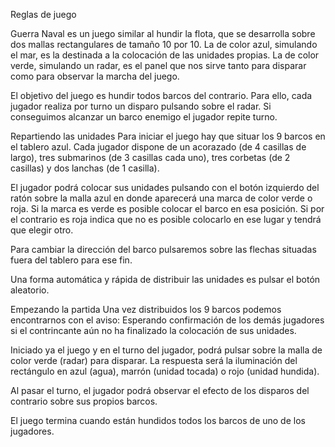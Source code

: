 Reglas de juego

Guerra Naval es un juego similar al hundir la flota, que se desarrolla sobre dos mallas rectangulares de tamaño 10 por 10. La de color azul, simulando el mar, es la destinada a la colocación de las unidades propias. La de color verde, simulando un radar, es el panel que nos sirve tanto para disparar como para observar la marcha del juego.

El objetivo del juego es hundir todos barcos del contrario. Para ello, cada jugador realiza por turno un disparo pulsando sobre el radar. Si conseguimos alcanzar un barco enemigo el jugador repite turno.

Repartiendo las unidades
Para iniciar el juego hay que situar los 9 barcos en el tablero azul. Cada jugador dispone de un acorazado (de 4 casillas de largo), tres submarinos (de 3 casillas cada uno), tres corbetas (de 2 casillas) y dos lanchas (de 1 casilla).

El jugador podrá colocar sus unidades pulsando con el botón izquierdo del ratón sobre la malla azul en donde aparecerá una marca de color verde o roja. Si la marca es verde es posible colocar el barco en esa posición. Si por el contrario es roja indica que no es posible colocarlo en ese lugar y tendrá que elegir otro.

Para cambiar la dirección del barco pulsaremos sobre las flechas situadas fuera del tablero para ese fin.

Una forma automática y rápida de distribuir las unidades es pulsar el botón aleatorio.

Empezando la partida
Una vez distribuidos los 9 barcos podemos encontrarnos con el aviso: Esperando confirmación de los demás jugadores si el contrincante aún no ha finalizado la colocación de sus unidades.

Iniciado ya el juego y en el turno del jugador, podrá pulsar sobre la malla de color verde (radar) para disparar. La respuesta será la iluminación del rectángulo en azul (agua), marrón (unidad tocada) o rojo (unidad hundida).

Al pasar el turno, el jugador podrá observar el efecto de los disparos del contrario sobre sus propios barcos.

El juego termina cuando están hundidos todos los barcos de uno de los jugadores.

